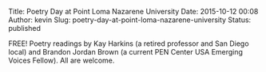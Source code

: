 Title: Poetry Day at Point Loma Nazarene University
Date: 2015-10-12 00:08
Author: kevin
Slug: poetry-day-at-point-loma-nazarene-university
Status: published

FREE! Poetry readings by Kay Harkins (a retired professor and San Diego local) and Brandon Jordan Brown (a current PEN Center USA Emerging Voices Fellow). All are welcome.
